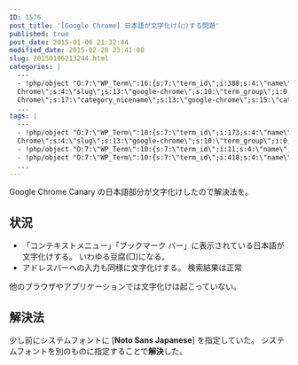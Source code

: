 ```yaml
---
ID: 1576
post_title: '[Google Chrome] 日本語が文字化け(□)する問題'
published: true
post_date: 2015-01-06 21:32:44
modified_date: 2015-02-28 23:41:08
slug: 20150106213244.html
categories: |
  ---
  - !php/object "O:7:\"WP_Term\":16:{s:7:\"term_id\";i:388;s:4:\"name\";s:13:\"Google
  Chrome\";s:4:\"slug\";s:13:\"google-chrome\";s:10:\"term_group\";i:0;s:16:\"term_taxonomy_id\";i:406;s:8:\"taxonomy\";s:8:\"category\";s:11:\"description\";s:0:\"\";s:6:\"parent\";i:0;s:5:\"count\";i:3;s:6:\"filter\";s:3:\"raw\";s:6:\"cat_ID\";i:388;s:14:\"category_count\";i:3;s:20:\"category_description\";s:0:\"\";s:8:\"cat_name\";s:13:\"Google
  Chrome\";s:17:\"category_nicename\";s:13:\"google-chrome\";s:15:\"category_parent\";i:0;}"
  ...
tags: |
  ---
  - !php/object "O:7:\"WP_Term\":10:{s:7:\"term_id\";i:173;s:4:\"name\";s:13:\"Google
  Chrome\";s:4:\"slug\";s:13:\"google-chrome\";s:10:\"term_group\";i:0;s:16:\"term_taxonomy_id\";i:183;s:8:\"taxonomy\";s:8:\"post_tag\";s:11:\"description\";s:0:\"\";s:6:\"parent\";i:0;s:5:\"count\";i:5;s:6:\"filter\";s:3:\"raw\";}"
  - !php/object "O:7:\"WP_Term\":10:{s:7:\"term_id\";i:11;s:4:\"name\";s:12:\"\u30C8\u30E9\u30D6\u30EB\";s:4:\"slug\";s:36:\"%e3%83%88%e3%83%a9%e3%83%96%e3%83%ab\";s:10:\"term_group\";i:0;s:16:\"term_taxonomy_id\";i:76;s:8:\"taxonomy\";s:8:\"post_tag\";s:11:\"description\";s:0:\"\";s:6:\"parent\";i:0;s:5:\"count\";i:14;s:6:\"filter\";s:3:\"raw\";}"
  - !php/object "O:7:\"WP_Term\":10:{s:7:\"term_id\";i:418;s:4:\"name\";s:12:\"\u30D6\u30E9\u30A6\u30B6\";s:4:\"slug\";s:36:\"%e3%83%96%e3%83%a9%e3%82%a6%e3%82%b6\";s:10:\"term_group\";i:0;s:16:\"term_taxonomy_id\";i:87;s:8:\"taxonomy\";s:8:\"post_tag\";s:11:\"description\";s:0:\"\";s:6:\"parent\";i:0;s:5:\"count\";i:5;s:6:\"filter\";s:3:\"raw\";}"
  ...
---
```

Google Chrome Canary の日本語部分が文字化けしたので解決法を。
<!--more-->
<h2>状況</h2>
<ul>
  <li>「コンテキストメニュー」「ブックマーク バー」に表示されている日本語が文字化けする。
いわゆる豆腐(□)になる。</li>
  <li>アドレスバーへの入力も同様に文字化けする。
検索結果は正常</li>
</ul>
他のブラウザやアプリケーションでは文字化けは起こっていない。

<h2>解決法</h2>
少し前にシステムフォントに [<b>Noto Sans Japanese</b>] を指定していた。
システムフォントを別のものに指定することで<b>解決</b>した。